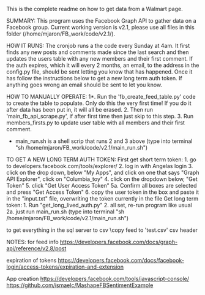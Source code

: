 This is the complete readme on how to get data from a Walmart page.

SUMMARY:
This program uses the Facebook Graph API to gather data on a Facebook group. Current working version is v2.1, please use all files in this folder (/home/mjaron/FB_work/code/v2.1/).


HOW IT RUNS:
The cronjob runs a the code every Sunday at 4am. It first finds any new posts and comments made since the last search and then updates the users table with any new members and their first comment. If the auth expires, which it will every 2 months, an email, to the address in the config.py file, should be sent letting you know that has happened. Once it has follow the instructions below to get a new long term auth token. If anything goes wrong an email should be sent to let you know.


HOW TO MANUALLY OPERATE:
1*. Run the 'fb_create_feed_table.py' code to create the table to populate. Only do this the very first time! If you do it after data has been put in, it will all be erased.
2. Then run 'main_fb_api_scrape.py', if after first time then just skip to this step.
3. Run members_firsts.py to update user table with all members and their first comment.

* main_run.sh is a shell scrip that runs 2 and 3 above (type into terminal "sh /home/mjaron/FB_work/code/v2.1/main_run.sh")



TO GET A NEW LONG TERM AUTH TOKEN:
First get short term token:
	1. go to developers.facebook.com/tools/explorer/
	2. log in with Angelas login
	3. click on the drop down, below "My Apps", and click on one that says 
		"Graph API Explorer", click on "Columbia_toy"
	4. click on the dropdown below, "Get Token"
	5. click "Get User Access Token"
    5a. Confirm all boxes are selected and press "Get Access Token"
	6. copy the user token in the box and paste it in the "input.txt" file, overwriting
		the token currently in the file
Get long term token:
	1. Run "get_long_lived_auth.py"
	2. all set, re-run program like usual
	2a. just run main_run.sh (type into terminal "sh /home/mjaron/FB_work/code/v2.1/main_run.sh")



to get everything in the sql server to csv
\copy feed to 'test.csv' csv header



NOTES:
for feed info
https://developers.facebook.com/docs/graph-api/reference/v2.8/post

expiration of tokens
https://developers.facebook.com/docs/facebook-login/access-tokens/expiration-and-extension

App creation
https://developers.facebook.com/tools/javascript-console/
https://github.com/ismaelc/MashapeFBSentimentExample
